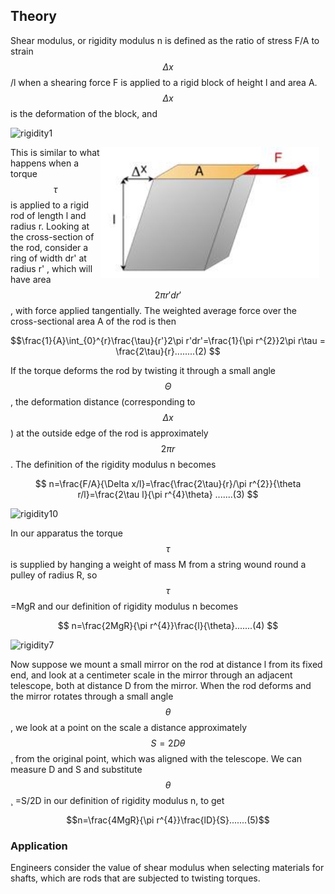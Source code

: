 ## Theory 

Shear modulus, or rigidity modulus n is defined as the ratio of stress F/A to strain $$\Delta x$$/l when a shearing force F is applied to a rigid block of height l and area A. $$\Delta x$$ is the deformation of the block, and


![rigidity1](https://github.com/user-attachments/assets/d6a74661-91fa-4b37-b33d-0dd77e39ff17)

<div style="float: right; margin-right: 10px;">
  <img src="images/rigidity.jpg" alt="Your image description" width="350">
</div>

This is similar to what happens when a torque $$\tau $$ is applied to a rigid rod of length l and radius r. Looking at the cross-section of the rod, consider a ring of width dr' at radius r' , which will have area $$2\pi r'dr' $$, with force applied tangentially. The weighted average force over the cross-sectional area A of the rod is then

$$\frac{1}{A}\int_{0}^{r}\frac{\tau}{r'}2\pi r'dr'=\frac{1}{\pi r^{2}}2\pi r\tau = \frac{2\tau}{r}........(2) $$

If the torque deforms the rod by twisting it through a small angle $$ \Theta$$, the deformation distance (corresponding to $$\Delta x$$ ) at the outside edge of the rod is approximately  $$2\pi r $$. The definition of the rigidity modulus n becomes 

$$ n=\frac{F/A}{\Delta x/l}=\frac{\frac{2\tau}{r}/\pi r^{2}}{\theta r/l}=\frac{2\tau l}{\pi r^{4}\theta} .......(3) $$

![rigidity10](https://github.com/user-attachments/assets/42856d07-1113-4150-bf77-b5cbb03087d6)


In our apparatus the torque $$ \tau $$ is supplied by hanging a weight of mass M from a string wound round a pulley of radius R, so $$ \tau$$ =MgR and our definition of rigidity modulus n becomes   

$$ n=\frac{2MgR}{\pi r^{4}}\frac{l}{\theta}.......(4) $$

![rigidity7](https://github.com/user-attachments/assets/38644f58-c3cf-4d29-94b4-327ccbd509ba)

Now suppose we mount a small mirror on the rod at distance l from its fixed end, and look at a centimeter scale in the mirror through an adjacent telescope, both at distance D from the mirror. When the rod deforms and the mirror rotates through a small angle $$\theta$$, we look at a point on the scale a distance approximately $$S=2D\theta$$¸ from the original point, which was aligned with the telescope. We can measure D and S and substitute $$\theta$$¸ =S/2D in our definition of rigidity modulus n, to get 

$$n=\frac{4MgR}{\pi r^{4}}\frac{lD}{S}.......(5)$$

### Application
Engineers consider the value of shear modulus when selecting materials for shafts, which are rods that are subjected to twisting torques.


